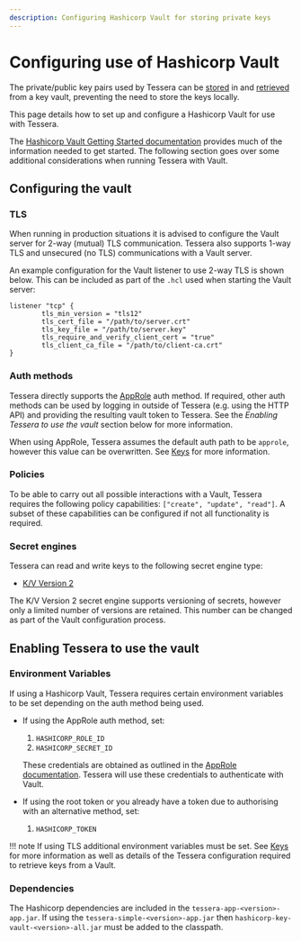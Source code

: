 ```yaml
---
description: Configuring Hashicorp Vault for storing private keys 
---
```


# Configuring use of Hashicorp Vault

The private/public key pairs used by Tessera can be [stored](../Keys.md) in and [retrieved](../Keys.md) from a key vault, preventing the need to store the keys locally.

This page details how to set up and configure a Hashicorp Vault for use with Tessera.

 The [Hashicorp Vault Getting Started documentation](https://learn.hashicorp.com/vault/) provides much of the information needed to get started.  The following section goes over some additional considerations when running Tessera with Vault.

## Configuring the vault

### TLS
When running in production situations it is advised to configure the Vault server for 2-way (mutual) TLS communication.  Tessera also supports 1-way TLS and unsecured (no TLS) communications with a Vault server.

An example configuration for the Vault listener to use 2-way TLS is shown below.  This can be included as part of the `.hcl` used when starting the Vault server:

```
listener "tcp" {
        tls_min_version = "tls12"
        tls_cert_file = "/path/to/server.crt"
        tls_key_file = "/path/to/server.key"
        tls_require_and_verify_client_cert = "true"
        tls_client_ca_file = "/path/to/client-ca.crt"
}
```

### Auth methods
Tessera directly supports the [AppRole](https://www.vaultproject.io/docs/auth/approle.html) auth method.  If required, other auth methods can be used by logging in outside of Tessera (e.g. using the HTTP API) and providing the resulting vault token to Tessera.  See the *Enabling Tessera to use the vault* section below for more information.

When using AppRole, Tessera assumes the default auth path to be `approle`, however this value can be overwritten.  See [Keys](../Keys.md) for more information.

### Policies
To be able to carry out all possible interactions with a Vault, Tessera requires the following policy capabilities: `["create", "update", "read"]`.  A subset of these capabilities can be configured if not all functionality is required.

### Secret engines
Tessera can read and write keys to the following secret engine type:

- [K/V Version 2](https://www.vaultproject.io/docs/secrets/kv/kv-v2.html)

The K/V Version 2 secret engine supports versioning of secrets, however only a limited number of versions are retained.  This number can be changed as part of the Vault configuration process.

## Enabling Tessera to use the vault
### Environment Variables
If using a Hashicorp Vault, Tessera requires certain environment variables to be set depending on the auth method being used.

- If using the AppRole auth method, set:
    1. `HASHICORP_ROLE_ID`
    2. `HASHICORP_SECRET_ID`

  These credentials are obtained as outlined in the [AppRole documentation](https://www.vaultproject.io/docs/auth/approle.html).  Tessera will use these credentials to authenticate with Vault.

- If using the root token or you already have a token due to authorising with an alternative method, set:
  1. `HASHICORP_TOKEN`

!!! note
    If using TLS additional environment variables must be set.  See [Keys](../Keys.md) for more information as well as details of the Tessera configuration required to retrieve keys from a Vault.

### Dependencies
The Hashicorp dependencies are included in the `tessera-app-<version>-app.jar`.  If using the `tessera-simple-<version>-app.jar` then `hashicorp-key-vault-<version>-all.jar` must be added to the classpath.

